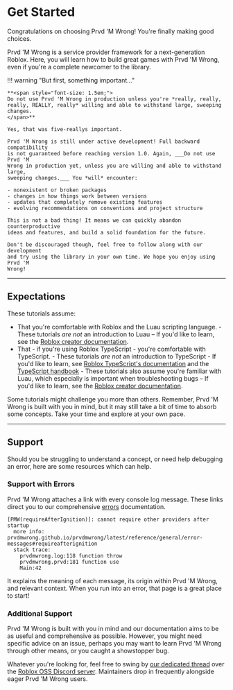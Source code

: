 # Get Started

Congratulations on choosing Prvd 'M Wrong! You're finally making good choices.

Prvd 'M Wrong is a service provider framework for a next-generation Roblox. Here, you will
learn how to build great games with Prvd 'M Wrong, even if you're a complete
newcomer to the library.

!!! warning "But first, something important..."

    **<span style="font-size: 1.5em;">
    Do not use Prvd 'M Wrong in production unless you're *really, really,
    really, REALLY, really* willing and able to withstand large, sweeping
    changes.
    </span>**

    Yes, that was five-reallys important.

    Prvd 'M Wrong is still under active development! Full backward compatibility
    is not guaranteed before reaching version 1.0. Again, ___Do not use Prvd 'M
    Wrong in production yet, unless you are willing and able to withstand large,
    sweeping changes.___ You *will* encounter:

    - nonexistent or broken packages
    - changes in how things work between versions
    - updates that completely remove existing features
    - evolving recommendations on conventions and project structure

    This is not a bad thing! It means we can quickly abandon counterproductive
    ideas and features, and build a solid foundation for the future.

    Don't be discouraged though, feel free to follow along with our development
    and try using the library in your own time. We hope you enjoy using Prvd 'M
    Wrong!

---

## Expectations

These tutorials assume:

- That you're comfortable with Roblox and the Luau scripting language.
      - These tutorials _are not_ an introduction to Luau – If you'd like to learn,
        see the [Roblox creator documentation](https://create.roblox.com/docs).
- That - if you're using Roblox TypeScript - you're comfortable with TypeScript.
      - These tutorials _are not_ an introduction to TypeScript - If you'd like
        to learn, see [Roblox TypeScript's documentation](https://roblox-ts.com/docs/)
        and the [TypeScript handbook](https://www.typescriptlang.org/docs/handbook/intro.html)
      - These tutorials also assume you're familiar with Luau, which especially
        is important when troubleshooting bugs – If you'd like to learn, see the
        [Roblox creator documentation](https://create.roblox.com/docs).

Some tutorials might challenge you more than others. Remember, Prvd 'M Wrong is
built with you in mind, but it may still take a bit of time to absorb some
concepts. Take your time and explore at your own pace.

---

## Support

Should you be struggling to understand a concept, or need help debugging an
error, here are some resources which can help.

### Support with Errors

Prvd 'M Wrong attaches a link with every console log message. These links direct
you to our comprehensive [errors](../reference/errors.md) documentation.

```Txt hl_lines="2"
[PMW(requireAfterIgnition)]: cannot require other providers after startup
  more info: prvdmwrong.github.io/prvdmwrong/latest/reference/general/error-messages#requireafterignition
  stack trace:
    prvdmwrong.log:118 function throw
    prvdmwrong.prvd:181 function use
    Main:42
```

It explains the meaning of each message, its origin within Prvd 'M Wrong, and
relevant context. When you run into an error, that page is a great place to start!

### Additional Support

Prvd 'M Wrong is built with you in mind and our documentation aims to be as useful
and comprehensive as possible. However, you might need specific advice on an
issue, perhaps you may want to learn Prvd 'M Wrong through other means, or you
caught a showstopper bug.

Whatever you're looking for, feel free to swing by [our dedicated
thread](https://discord.com/channels/385151591524597761/1267055070374268969)
over the [Roblox OSS Discord server](https://discord.gg/VaDCnesCXj). Maintainers
drop in frequently alongside eager Prvd 'M Wrong users.

